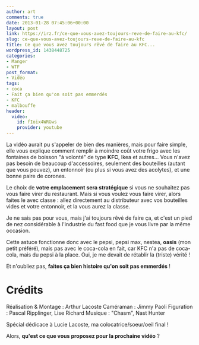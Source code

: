 ```yaml
---
author: art
comments: true
date: 2013-01-28 07:45:06+00:00
layout: post
link: https://irz.fr/ce-que-vous-avez-toujours-reve-de-faire-au-kfc/
slug: ce-que-vous-avez-toujours-reve-de-faire-au-kfc
title: Ce que vous avez toujours rêvé de faire au KFC...
wordpress_id: 1438448725
categories:
- Manger
- WTF
post_format:
- Vidéo
tags:
- coca
- Fait ça bien qu'on soit pas emmerdés
- KFC
- malbouffe
header:
  video:
    id: fIoix4WRGws
    provider: youtube
---
```


La vidéo aurait pu s'appeler de bien des manières, mais pour faire simple, elle vous explique comment remplir à moindre coût votre frigo avec les fontaines de boisson "à volonté" de type **KFC**, Ikea et autres... Vous n'avez pas besoin de beaucoup d'accessoires, seulement des bouteilles (autant que vous pouvez), un entonnoir (ou plus si vous avez des acolytes), et une bonne paire de corones.<!-- more -->

Le choix de **votre emplacement sera stratégique** si vous ne souhaitez pas vous faire virer du restaurant. Mais si vous voulez vous faire virer, alors faites le avec classe : allez directement au distributeur avec vos bouteilles vides et votre entonnoir, et la vous aurez la classe.

Je ne sais pas pour vous, mais j'ai toujours rêvé de faire ça, et c'est un pied de nez considérable à l'industrie du fast food que je vous livre par la même occasion.

Cette astuce fonctionne donc avec le pepsi, pepsi max, nestea, **oasis** (mon petit préféré), mais pas avec le coca-cola en fait, car KFC n'a pas de coca-cola, mais du pepsi à la place. Oui, je me devait de rétablir la (triste) vérité !

Et n'oubliez pas, **faites ça bien histoire qu'on soit pas emmerdés** !



# Crédits


Réalisation & Montage : Arthur Lacoste
Caméraman : Jimmy Paoli
Figuration : Pascal Ripplinger, Lise Richard
Musique : "Chasm", Nast Hunter

Spécial dédicace à Lucie Lacoste, ma colocatrice/soeur/oeil final !

Alors, **qu'est ce que vous proposez pour la prochaine vidéo** ?

